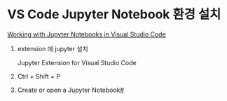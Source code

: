 # VS Code Jupyter Notebook 환경 설치

[Working with Jupyter Notebooks in Visual Studio Code](https://code.visualstudio.com/docs/datascience/jupyter-notebooks)

1. extension 에 jupyter 설치 

   Jupyter Extension for Visual Studio Code

2. Ctrl + Shift + P 

3. Create or open a Jupyter Notebook[#](https://code.visualstudio.com/docs/datascience/jupyter-notebooks#_create-or-open-a-jupyter-notebook)

